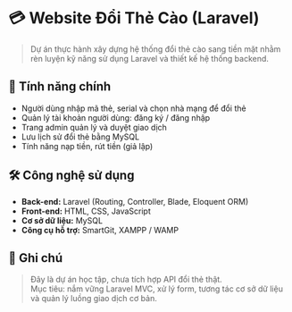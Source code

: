 # 💳 Website Đổi Thẻ Cào (Laravel)

> Dự án thực hành xây dựng hệ thống đổi thẻ cào sang tiền mặt nhằm rèn luyện kỹ năng sử dụng Laravel và thiết kế hệ thống backend.

## 🚀 Tính năng chính

- Người dùng nhập mã thẻ, serial và chọn nhà mạng để đổi thẻ
- Quản lý tài khoản người dùng: đăng ký / đăng nhập
- Trang admin quản lý và duyệt giao dịch
- Lưu lịch sử đổi thẻ bằng MySQL
- Tính năng nạp tiền, rút tiền (giả lập)

## 🛠️ Công nghệ sử dụng

- **Back-end:** Laravel (Routing, Controller, Blade, Eloquent ORM)
- **Front-end:** HTML, CSS, JavaScript
- **Cơ sở dữ liệu:** MySQL
- **Công cụ hỗ trợ:** SmartGit, XAMPP / WAMP

## 📌 Ghi chú

> Đây là dự án học tập, chưa tích hợp API đổi thẻ thật.  
> Mục tiêu: nắm vững Laravel MVC, xử lý form, tương tác cơ sở dữ liệu và quản lý luồng giao dịch cơ bản.

